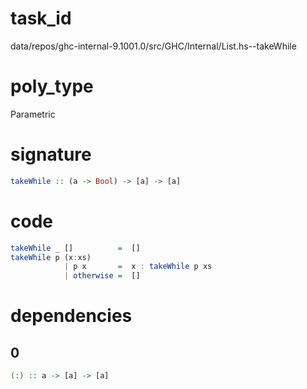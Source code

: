 
# task_id
data/repos/ghc-internal-9.1001.0/src/GHC/Internal/List.hs--takeWhile

# poly_type
Parametric

# signature
```haskell
takeWhile :: (a -> Bool) -> [a] -> [a]
```   

# code
```haskell
takeWhile _ []          =  []
takeWhile p (x:xs)
            | p x       =  x : takeWhile p xs
            | otherwise =  []
```

# dependencies
## 0
```haskell
(:) :: a -> [a] -> [a]
```
